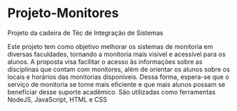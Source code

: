 # Projeto-Monitores
Projeto da cadeira de Téc de Integração de Sistemas

Este projeto tem como objetivo melhorar os sistemas de monitoria em diversas faculdades, tornando a monitoria mais visível e acessível para os alunos. A proposta visa facilitar o acesso às informações sobre as disciplinas que contam com monitores, além de orientar os alunos sobre os locais e horários das monitorias disponíveis. Dessa forma, espera-se que o serviço de monitoria se torne mais eficiente e que mais alunos possam se beneficiar desse suporte acadêmico. São utilizadas como ferramentas NodeJS, JavaScript, HTML e CSS

